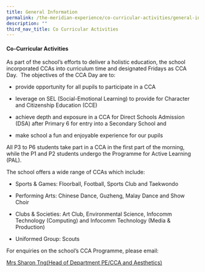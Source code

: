 ```yaml
---
title: General Information
permalink: /the-meridian-experience/co-curricular-activities/general-information/
description: ""
third_nav_title: Co Curricular Activities
---
```

#### Co-Curricular Activities

As part of the school’s efforts to deliver a holistic education, the school incorporated CCAs into curriculum time and designated Fridays as CCA Day.  The objectives of the CCA Day are to: 

*   provide opportunity for all pupils to participate in a CCA  
    
*   leverage on SEL (Social-Emotional Learning) to provide for Character and Citizenship Education (CCE)  
    
*   achieve depth and exposure in a CCA for Direct Schools Admission (DSA) after Primary 6 for entry into a Secondary School and  
    
*   make school a fun and enjoyable experience for our pupils

All P3 to P6 students take part in a CCA in the first part of the morning, while the P1 and P2 students undergo the Programme for Active Learning (PAL).

The school offers a wide range of CCAs which include:

*   Sports & Games: Floorball, Football, Sports Club and Taekwondo  
    
*   Performing Arts: Chinese Dance, Guzheng, Malay Dance and Show Choir  
    
*   Clubs & Societies: Art Club, Environmental Science, Infocomm Technology (Computing) and Infocomm Technology (Media & Production)  
    
*   Uniformed Group: Scouts

<p>For enquiries on the school’s CCA Programme, please email:</p>
<a href="mailto:ng_ye_chin_sharon@moe.edu.sg">Mrs Sharon Tng(Head of Department  PE/CCA and Aesthetics)</a>